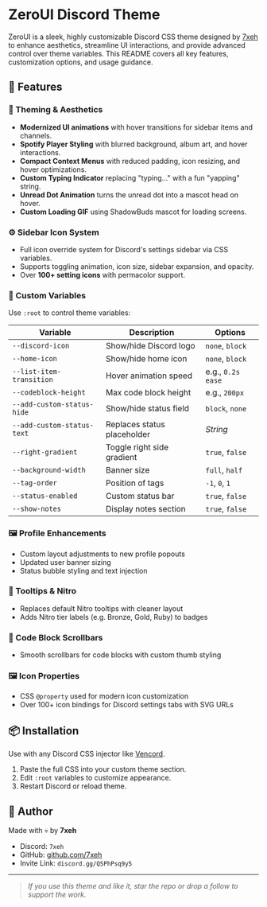 # ZeroUI Discord Theme

ZeroUI is a sleek, highly customizable Discord CSS theme designed by [7xeh](https://github.com/7xeh) to enhance aesthetics, streamline UI interactions, and provide advanced control over theme variables. This README covers all key features, customization options, and usage guidance.

## 🔧 Features

### 🌈 Theming & Aesthetics

* **Modernized UI animations** with hover transitions for sidebar items and channels.
* **Spotify Player Styling** with blurred background, album art, and hover interactions.
* **Compact Context Menus** with reduced padding, icon resizing, and hover optimizations.
* **Custom Typing Indicator** replacing "typing..." with a fun "yapping" string.
* **Unread Dot Animation** turns the unread dot into a mascot head on hover.
* **Custom Loading GIF** using ShadowBuds mascot for loading screens.

### ⚙️ Sidebar Icon System

* Full icon override system for Discord's settings sidebar via CSS variables.
* Supports toggling animation, icon size, sidebar expansion, and opacity.
* Over **100+ setting icons** with permacolor support.

### 🧪 Custom Variables

Use `:root` to control theme variables:

| Variable                   | Description                 | Options           |
| -------------------------- | --------------------------- | ----------------- |
| `--discord-icon`           | Show/hide Discord logo      | `none`, `block`   |
| `--home-icon`              | Show/hide home icon         | `none`, `block`   |
| `--list-item-transition`   | Hover animation speed       | e.g., `0.2s ease` |
| `--codeblock-height`       | Max code block height       | e.g., `200px`     |
| `--add-custom-status-hide` | Show/hide status field      | `block`, `none`   |
| `--add-custom-status-text` | Replaces status placeholder | *String*          |
| `--right-gradient`         | Toggle right side gradient  | `true`, `false`   |
| `--background-width`       | Banner size                 | `full`, `half`    |
| `--tag-order`              | Position of tags            | `-1`, `0`, `1`    |
| `--status-enabled`         | Custom status bar           | `true`, `false`   |
| `--show-notes`             | Display notes section       | `true`, `false`   |

### 🖼️ Profile Enhancements

* Custom layout adjustments to new profile popouts
* Updated user banner sizing
* Status bubble styling and text injection

### 📜 Tooltips & Nitro

* Replaces default Nitro tooltips with cleaner layout
* Adds Nitro tier labels (e.g. Bronze, Gold, Ruby) to badges

### 📜 Code Block Scrollbars

* Smooth scrollbars for code blocks with custom thumb styling

### 🖼️ Icon Properties

* CSS `@property` used for modern icon customization
* Over 100+ icon bindings for Discord settings tabs with SVG URLs

## 📦 Installation

Use with any Discord CSS injector like [Vencord](https://github.com/Vendicated/Vencord).

1. Paste the full CSS into your custom theme section.
2. Edit `:root` variables to customize appearance.
3. Restart Discord or reload theme.

## 🔗 Author

Made with 💀 by **7xeh**

* Discord: `7xeh`
* GitHub: [github.com/7xeh](https://github.com/7xeh)
* Invite Link: `discord.gg/QSPhPsq9y5`

---

> *If you use this theme and like it, star the repo or drop a follow to support the work.*
